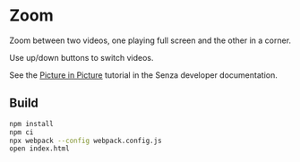 # Zoom

Zoom between two videos, one playing full screen and the other in a corner.

Use up/down buttons to switch videos.

See the [Picture in Picture](https://developer.synamedia.com/senza/docs/picture-in-picture) tutorial in the Senza developer documentation.

## Build

```bash
npm install
npm ci
npx webpack --config webpack.config.js
open index.html
```
